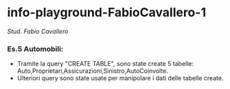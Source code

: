 # info-playground-FabioCavallero-1

_Stud. Fabio Cavallero_

### Es.5 Automobili:

- Tramite la query "CREATE TABLE", sono state create 5 tabelle: Auto,Proprietari,Assicurazioni,Sinistro,AutoCoinvolte.
- Ulteriori query sono state usate per manipolare i dati delle tabelle create.